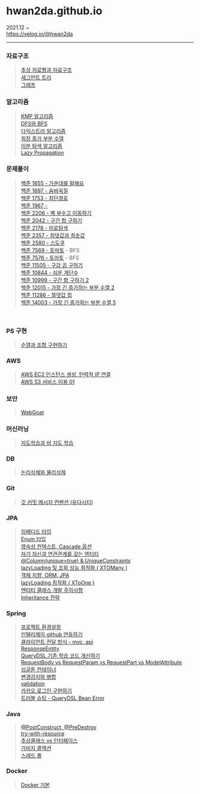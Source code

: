 # hwan2da.github.io   

2021.12 ~    
https://velog.io/@hwan2da

***
### 자료구조
> [추상 자료형과 자료구조](https://velog.io/@hwan2da/%EC%B6%94%EC%83%81-%EC%9E%90%EB%A3%8C%ED%98%95Abstract-Data-Type%EA%B3%BC-%EC%9E%90%EB%A3%8C%EA%B5%AC%EC%A1%B0data-structure)   
> [세그먼트 트리](https://velog.io/@hwan2da/%EC%9E%90%EB%A3%8C%EA%B5%AC%EC%A1%B0-%EC%84%B8%EA%B7%B8%EB%A8%BC%ED%8A%B8%ED%8A%B8%EB%A6%AC)   
> [그래프](https://velog.io/@hwan2da/%EC%9E%90%EB%A3%8C%EA%B5%AC%EC%A1%B0-%EA%B7%B8%EB%9E%98%ED%94%84)
> 
### 알고리즘
> [KMP 알고리즘](https://velog.io/@hwan2da/알고리즘-KMP-알고리즘)   
> [DFS와 BFS](https://velog.io/@hwan2da/%EC%95%8C%EA%B3%A0%EB%A6%AC%EC%A6%98-DFS%EC%99%80-BFS)<br>
> [다익스트라 알고리즘](https://velog.io/@hwan2da/%EC%95%8C%EA%B3%A0%EB%A6%AC%EC%A6%98-%EB%8B%A4%EC%9D%B5%EC%8A%A4%ED%8A%B8%EB%9D%BC-%EC%95%8C%EA%B3%A0%EB%A6%AC%EC%A6%98)<br>
> [최장 증가 부분 수열](https://velog.io/@hwan2da/%EC%95%8C%EA%B3%A0%EB%A6%AC%EC%A6%98-%EC%B5%9C%EC%9E%A5-%EC%A6%9D%EA%B0%80-%EC%88%98%EC%97%B4-LIS)<br>
> [이분 탐색 알고리즘](https://velog.io/@hwan2da/%EC%95%8C%EA%B3%A0%EB%A6%AC%EC%A6%98-%EC%9D%B4%EB%B6%84-%ED%83%90%EC%83%89-Binary-Search)<br>
> [Lazy Propagation](https://velog.io/@hwan2da/%EC%95%8C%EA%B3%A0%EB%A6%AC%EC%A6%98-Lazy-Propagation) <br> 
> 
### 문제풀이
> [백준 1655 - 가운데를 말해요](https://velog.io/@hwan2da/PS-%EB%B0%B1%EC%A4%80-1655-%EA%B0%80%EC%9A%B4%EB%8D%B0%EB%A5%BC-%EB%A7%90%ED%95%B4%EC%9A%94-egps2wo5)<br>
> [백준 1697 - 숨바꼭질](https://velog.io/@hwan2da/PS-%EB%B0%B1%EC%A4%80-1697-%EC%88%A8%EB%B0%94%EA%BC%AD%EC%A7%88)<br>
> [백준 1753 - 최단경로](https://velog.io/@hwan2da/PS-%EB%B0%B1%EC%A4%80-1753-%EC%B5%9C%EB%8B%A8-%EA%B2%BD%EB%A1%9C)   
> [백준 1967 - ](https://velog.io/@hwan2da/PS-%EB%B0%B1%EC%A4%80-1967-%ED%8A%B8%EB%A6%AC%EC%9D%98-%EC%A7%80%EB%A6%84)   
> [백준 2206 - 벽 부수고 이동하기](https://velog.io/@hwan2da/PS-%EB%B0%B1%EC%A4%80-2206-%EB%B2%BD-%EB%B6%80%EC%88%98%EA%B3%A0-%EC%9D%B4%EB%8F%99%ED%95%98%EA%B8%B0)<br>
> [백준 2042 - 구간 합 구하기](https://velog.io/@hwan2da/PS-%EB%B0%B1%EC%A4%80-2042-%EA%B5%AC%EA%B0%84-%ED%95%A9-%EA%B5%AC%ED%95%98%EA%B8%B0)<br>
> [백준 2178 - 미로탐색](https://velog.io/@hwan2da/PS-백준-2178-미로-탐색)   
> [백준 2357 - 최댓값과 최솟값](https://velog.io/@hwan2da/백준-2357)   
> [백준 2580 - 스도쿠](https://velog.io/@hwan2da/PS-%EB%B0%B1%EC%A4%80-2580-%EC%8A%A4%EB%8F%84%EC%BF%A0)<br>
> [백준 7569 - 토마토](https://velog.io/@hwan2da/PS-%EB%B0%B1%EC%A4%80-7569-%ED%86%A0%EB%A7%88%ED%86%A0) - BFS<br>
> [백준 7576 - 토마토](https://velog.io/@hwan2da/PS-%EB%B0%B1%EC%A4%80-7576-%ED%86%A0%EB%A7%88%ED%86%A0) - BFS<br>
> [백준 11505 - 구갑 곱 구하기](https://velog.io/@hwan2da/PS-%EB%B0%B1%EC%A4%80-11505-%EA%B5%AC%EA%B0%84-%EA%B3%B1-%EA%B5%AC%ED%95%98%EA%B8%B0)<br> 
> [백준 10844 - 쉬운 계단수](https://velog.io/@hwan2da/PS-%EB%B0%B1%EC%A4%80-10844-%EC%89%AC%EC%9A%B4-%EA%B3%84%EB%8B%A8-%EC%88%98)<br>
> [백준 10999 - 구간 합 구하기 2](https://velog.io/@hwan2da/PS-%EB%B0%B1%EC%A4%80-10999-%EA%B5%AC%EA%B0%84-%ED%95%A9-%EA%B5%AC%ED%95%98%EA%B8%B0-2) <br> 
> [백준 12015 - 가장 긴 증가하는 부분 수열 2](https://velog.io/@hwan2da/PS-%EB%B0%B1%EC%A4%80-12015-%EA%B0%80%EC%9E%A5-%EA%B8%B4-%EC%A6%9D%EA%B0%80%ED%95%98%EB%8A%94-%EB%B6%80%EB%B6%84-%EC%88%98%EC%97%B4-2)<br>
> [백준 11286 - 절댓값 힙](https://velog.io/@hwan2da/PS-%EB%B0%B1%EC%A4%80-11286-%EC%A0%88%EB%8C%93%EA%B0%92-%ED%9E%99)<br>
> [백준 14003 - 가장 긴 증가하는 부분 수열 5](https://velog.io/@hwan2da/PS-%EB%B0%B1%EC%A4%80-14003-%EA%B0%80%EC%9E%A5-%EA%B8%B4-%EC%A6%9D%EA%B0%80%ED%95%98%EB%8A%94-%EB%B6%80%EB%B6%84-%EC%88%98%EC%97%B4-5)
<br>

### PS 구현
> [순열과 조합 구현하기](https://velog.io/@hwan2da/PS-%EC%88%9C%EC%97%B4%EA%B3%BC-%EC%A1%B0%ED%95%A9-%EA%B5%AC%ED%98%84%ED%95%98%EA%B8%B0)<br>




### AWS
>[AWS EC2 인스턴스 생성, 탄력적 IP 연결](https://velog.io/@hwan2da/AWS-EC2-%EC%8B%9C%EC%9E%91%ED%95%98%EA%B8%B0) <br> 
>[AWS S3 서비스 이용 01](https://velog.io/@hwan2da/AWS-S3-%EC%8B%9C%EC%9E%91%ED%95%98%EA%B8%B0) <br>


### 보안
>[WebGoat](https://velog.io/@hwan2da/%EB%B3%B4%EC%95%88-WebGoat)

### 머신러닝
>[지도학습과 비 지도 학습](https://velog.io/@hwan2da/%EB%A8%B8%EC%8B%A0%EB%9F%AC%EB%8B%9D-Supervised-Learning-Unsupervised-Learning-%EC%A7%80%EB%8F%84-%ED%95%99%EC%8A%B5-%EB%B9%84-%EC%A7%80%EB%8F%84-%ED%95%99%EC%8A%B5) <br> 


### DB
>[논리삭제와 물리삭제](https://velog.io/@hwan2da/DB-Soft-Delete-VS-Hard-Delete) <br> 

### Git
>[깃 커밋 메시지 컨벤션 (유다시티)](https://velog.io/@hwan2da/Git-%EC%BB%A4%EB%B0%8B-%EB%A9%94%EC%8B%9C%EC%A7%80-%EC%BB%A8%EB%B2%A4%EC%85%98) <br>

### JPA
>[임베디드 타입](https://velog.io/@hwan2da/JPA-%EC%9E%84%EB%B2%A0%EB%94%94%EB%93%9C-%ED%83%80%EC%9E%85)<br>
>[Enum 타입](https://velog.io/@hwan2da/JPA-Enum-%ED%83%80%EC%9E%85)<br>
>[영속성 컨텍스트, Cascade 옵션](https://velog.io/@hwan2da/JPA-%EC%98%81%EC%86%8D%EC%84%B1-%EC%BB%A8%ED%85%8D%EC%8A%A4%ED%8A%B8-Cascade-%EC%98%B5%EC%85%98)<br>
>[자기 자신과 연관관계를 갖는 엔티티](https://velog.io/@hwan2da/JPA-%EC%9E%90%EA%B8%B0-%EC%9E%90%EC%8B%A0%EA%B3%BC-%EC%97%B0%EA%B4%80%EA%B4%80%EA%B3%84%EB%A5%BC-%EA%B0%96%EB%8A%94-%EC%97%94%ED%8B%B0%ED%8B%B0)<br>
>[@Column(unique=true) & UniqueConstraints](https://velog.io/@hwan2da/JPA-Columnuniquetrue-UniqueConstraints)<br>
>[lazyLoading 및 조회 성능 최적화 ( XTOMany )](https://velog.io/@hwan2da/JPA-lazyLoading-%EB%B0%8F-%EC%A1%B0%ED%9A%8C-%EC%84%B1%EB%8A%A5-%EC%B5%9C%EC%A0%81%ED%99%94-XTOMany)<br>
>[객체 지향, ORM, JPA](https://velog.io/@hwan2da/JPA-%EA%B0%9D%EC%B2%B4-%EC%A7%80%ED%96%A5-%EC%84%A4%EA%B3%84-ORM-JPA)<br>
>[lazyLoading 최적화 ( XToOne )](https://velog.io/@hwan2da/JPA-lazyLoading-%EC%B5%9C%EC%A0%81%ED%99%94-XToOne)<br>
>[엔티티 클래스 개발 주의사항](https://velog.io/@hwan2da/JPA-%EC%97%94%ED%8B%B0%ED%8B%B0-%ED%81%B4%EB%9E%98%EC%8A%A4-%EA%B0%9C%EB%B0%9C-%EC%A3%BC%EC%9D%98%EC%82%AC%ED%95%AD)   
>[Inheritance 전략](https://velog.io/@hwan2da/JPA-Inheritance-%EC%A0%84%EB%9E%B5)<br>



### Spring
>[프로젝트 환경설정](https://velog.io/@hwan2da/Spring-Boot-%ED%94%84%EB%A1%9C%EC%A0%9D%ED%8A%B8-%ED%99%98%EA%B2%BD%EC%84%A4%EC%A0%95)   
>[인텔리제이 github 연동하기](https://velog.io/@hwan2da/Spring-Boot-%EC%9D%B8%ED%85%94%EB%A6%AC%EC%A0%9C%EC%9D%B4-%ED%94%84%EB%A1%9C%EC%A0%9D%ED%8A%B8%EB%A5%BC-github%EC%97%90-%EC%97%B0%EB%8F%99%ED%95%98%EA%B8%B0)   
>[클라이언트 전달 방식 - mvc, api](https://velog.io/@hwan2da/Spring-Boot-%ED%81%B4%EB%9D%BC%EC%9D%B4%EC%96%B8%ED%8A%B8-%EC%A0%84%EB%8B%AC-%EB%B0%A9%EC%8B%9D)<br>
>[ResponseEntity](https://velog.io/@hwan2da/Spring-ResponseEntity)<br>
>[QueryDSL 기존 학습 코드 개선하기](https://velog.io/@hwan2da/QueryDSL-%EA%B8%B0%EC%A1%B4-%ED%95%99%EC%8A%B5-%EC%BD%94%EB%93%9C-%EA%B0%9C%EC%84%A0%ED%95%98%EA%B8%B0)<br>
>[RequestBody vs RequestParam vs RequestPart vs ModelAttribute](https://velog.io/@hwan2da/Spring-RequestBody-vs-RequestParam-vs-RequestPart-vs-ModelAttribute)<br>
>[싱글톤 컨테이너](https://velog.io/@hwan2da/Spring-%EC%8B%B1%EA%B8%80%ED%86%A4-%EC%BB%A8%ED%85%8C%EC%9D%B4%EB%84%88)<br>
>[변경감지와 병합](https://velog.io/@hwan2da/Spring-%EB%B3%80%EA%B2%BD%EA%B0%90%EC%A7%80%EC%99%80-%EB%B3%91%ED%95%A9)<br>
>[validation](https://velog.io/@hwan2da/Spring-Validation-01-02)<br>
>[카카오 로그인 구현하기](https://velog.io/@hwan2da/Spring-%EC%B9%B4%EC%B9%B4%EC%98%A4-%EB%A1%9C%EA%B7%B8%EC%9D%B8-%EA%B5%AC%ED%98%84%ED%95%98%EA%B8%B0)<br>
>[트러블 슈팅 - QueryDSL Bean Error](https://velog.io/@hwan2da/Spring-%ED%8A%B8%EB%9F%AC%EB%B8%94-%EC%8A%88%ED%8C%85-QueryDSL-Bean-Error)<br>



### Java
>[@PostConstruct, @PreDestroy](https://velog.io/@hwan2da/Java-PostConstruct-PreDestroy)<br>
>[try-with-resource](https://velog.io/@hwan2da/Java-Try-with-resource)<br>
>[추상클래스 vs 인터페이스](https://velog.io/@hwan2da/Java-Abstract-Class-vs-Interface)<br>
>[가비지 콜렉션](https://velog.io/@hwan2da/Java-Gabage-Collection)<br>
>[스레드 풀](https://velog.io/@hwan2da/Java-Thread-Thread-Pool)<br>


### Docker
>[Docker 기본](https://velog.io/@hwan2da/Docker-Docker%EB%9E%80)<br>
